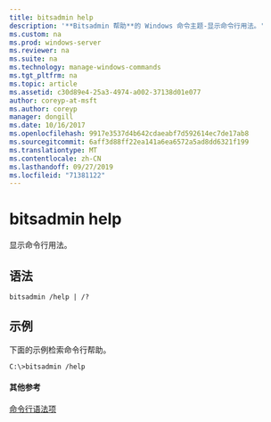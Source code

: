 ```yaml
---
title: bitsadmin help
description: '**Bitsadmin 帮助**的 Windows 命令主题-显示命令行用法。'
ms.custom: na
ms.prod: windows-server
ms.reviewer: na
ms.suite: na
ms.technology: manage-windows-commands
ms.tgt_pltfrm: na
ms.topic: article
ms.assetid: c30d89e4-25a3-4974-a002-37138d01e077
author: coreyp-at-msft
ms.author: coreyp
manager: dongill
ms.date: 10/16/2017
ms.openlocfilehash: 9917e3537d4b642cdaeabf7d592614ec7de17ab8
ms.sourcegitcommit: 6aff3d88ff22ea141a6ea6572a5ad8dd6321f199
ms.translationtype: MT
ms.contentlocale: zh-CN
ms.lasthandoff: 09/27/2019
ms.locfileid: "71381122"
---
```

# <a name="bitsadmin-help"></a>bitsadmin help



显示命令行用法。

## <a name="syntax"></a>语法

```
bitsadmin /help | /?
```

## <a name="BKMK_examples"></a>示例

下面的示例检索命令行帮助。
```
C:\>bitsadmin /help
```

#### <a name="additional-references"></a>其他参考

[命令行语法项](command-line-syntax-key.md)